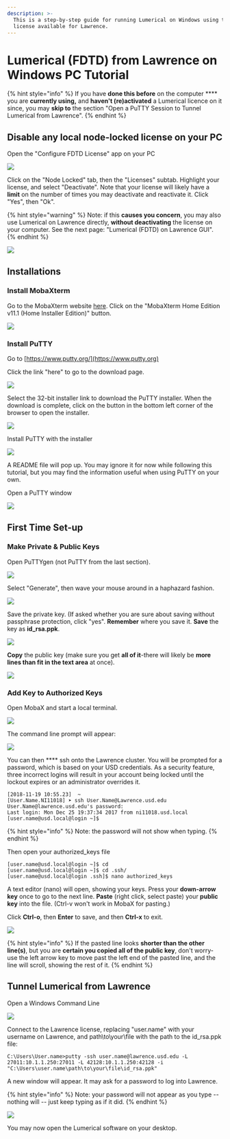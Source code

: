 ```yaml
---
description: >-
  This is a step-by-step guide for running Lumerical on Windows using the
  license available for Lawrence.
---
```


# Lumerical (FDTD) from Lawrence on Windows PC Tutorial

{% hint style="info" %}
If you have **done this before** on the computer **** you are **currently using,** and **haven't (re)activated** a Lumerical licence on it since, you may **skip to** the section "Open a PuTTY Session to Tunnel Lumerical from Lawrence". &#x20;
{% endhint %}

## Disable any local node-locked license on your PC

Open the "Configure FDTD License" app on your PC

![](../.gitbook/assets/screenshot-60.png)

Click on the "Node Locked" tab, then the "Licenses" subtab.  Highlight your license, and select "Deactivate". Note that your license will likely have a **limit** on the number of times you may deactivate and reactivate it.  Click "Yes", then "Ok".

{% hint style="warning" %}
Note: if this **causes you concern**, you may also use Lumerical on Lawrence directly, **without deactivating** the license on your computer.  See the next page: "Lumerical (FDTD) on Lawrence GUI".
{% endhint %}

![](<../.gitbook/assets/screenshot-61 (3) (3) (3) (3) (3) (3).png>)

## **Installations**

### **Install MobaXterm**

Go to the MobaXterm website [here](https://mobaxterm.mobatek.net/download-home-edition.html). Click on the "MobaXterm Home Edition v11.1 (Home Installer Edition)" button.

![](<../.gitbook/assets/screenshot-2-5 (3) (2) (2) (3) (4) (1).png>)

### Install PuTTY

Go to [https://www.putty.org/](https://www.putty.org)

Click the link "here" to go to the download page.&#x20;

![](../.gitbook/assets/puttytodownloadlink.png)

Select the 32-bit installer link to download the PuTTY installer.  When the download is complete, click on the button in the bottom left corner of the browser to open the installer.

![](<../.gitbook/assets/screenshot-73 (3) (2) (2) (2) (2) (2).png>)

Install PuTTY with the installer

![](../.gitbook/assets/screenshot-79.png)

A README file will pop up.  You may ignore it for now while following this tutorial, but you may find the information useful when using PuTTY on your own.

Open a PuTTY window

![](../.gitbook/assets/screenshot-85.png)

## First Time Set-up

### Make Private & Public Keys

Open PuTTYgen (not PuTTY from the last section).

![](../.gitbook/assets/screenshot-125.png)

Select "Generate", then wave your mouse around in a haphazard fashion.

![](<../.gitbook/assets/screenshot-126 (4) (4) (4) (4) (4) (3).png>)

Save the private key.  (If asked whether you are sure about saving without passphrase protection, click "yes".  **Remember** where you save it.  **Save** the key as **id\_rsa.ppk**.

![](../.gitbook/assets/screenshot-123.png)

**Copy** the public key (make sure you get **all of it**-there will likely be **more lines than fit in the text area** at once).

![](../.gitbook/assets/screenshot-131.png)

### Add Key to Authorized Keys

Open MobaX and start a local terminal.

![](../.gitbook/assets/mobax-startterminal.png)

The command line prompt will appear:

![](../.gitbook/assets/mobax-startterminallogin.png)

You can then **** ssh onto the Lawrence cluster. You will be prompted for a password, which is based on your USD credentials. As a security feature, three incorrect logins will result in your account being locked until the lockout expires or an administrator overrides it.

```
[2018-11-19 10:55.23]  ~
[User.Name.NI11018] ➤ ssh User.Name@Lawrence.usd.edu
User.Name@lawrence.usd.edu's password:
Last login: Mon Dec 25 19:37:34 2017 from ni11018.usd.local
[user.name@usd.local@login ~]$
```

{% hint style="info" %}
Note: the password will not show when typing.
{% endhint %}

&#x20;Then open your authorized\_keys file

```
[user.name@usd.local@login ~]$ cd
[user.name@usd.local@login ~]$ cd .ssh/
[user.name@usd.local@login .ssh]$ nano authorized_keys
```

A text editor (nano) will open, showing your keys. Press your **down-arrow key** once to go to the next line. **Paste** (right click, select paste) your **public key** into the file.  (Ctrl-v won't work in MobaX for pasting.)

Click **Ctrl-o**, then **Enter** to save, and then **Ctrl-x** to exit.

![](<../.gitbook/assets/screenshot-136 (1).png>)

{% hint style="info" %}
If the pasted line looks **shorter than the other line(s)**, but you are **certain you copied all of the public key**, don't worry- use the left arrow key to move past the left end of the pasted line, and the line will scroll, showing the rest of it.
{% endhint %}

## Tunnel Lumerical from Lawrence

Open a Windows Command Line

![](<../.gitbook/assets/screenshot-91 (1).png>)

Connect to the Lawrence license, replacing "user.name" with your username on Lawrence, and path\to\your\file with the path to the id\_rsa.ppk file:

```
C:\Users\User.name>putty -ssh user.name@lawrence.usd.edu -L 27011:10.1.1.250:27011 -L 42128:10.1.1.250:42128 -i "C:\Users\user.name\path\to\your\file\id_rsa.ppk"
```

A new window will appear. It may ask for a password to log into Lawrence.

{% hint style="info" %}
Note: your password will not appear as you type -- nothing will -- just keep typing as if it did.
{% endhint %}

![](<../.gitbook/assets/screenshot-134 (2) (2) (2) (2) (2) (2).png>)

You may now open the Lumerical software on your desktop.
